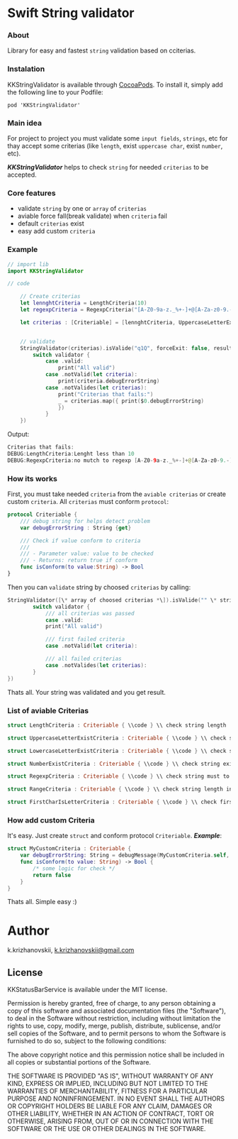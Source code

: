 # Swift String validator

### About
Library for easy and fastest `string` validation based on сciterias.

### Instalation
KKStringValidator is available through [CocoaPods](http://cocoapods.org). To install
it, simply add the following line to your Podfile:

```
pod 'KKStringValidator'
```

### Main idea
For project to project you must validate some `input fields`, `strings`, etc for thay accept some criterias (like `length`, exist `uppercase char`, exist `number`, etc).

***KKStringValidator*** helps to check `string` for needed `criterias` to be accepted.

### Core features
- validate `string` by one or `array` of `criterias`
- aviable force fall(break validate) when `criteria` fail
- default `criterias` exist 
- easy add custom `criteria`



### Example

```swift
// import lib
import KKStringValidator

// code

    // Create criterias
    let lennghtCriteria = LengthCriteria(10)
    let regexpCriteria = RegexpCriteria("[A-Z0-9a-z._%+-]+@[A-Za-z0-9.-]+\\.[A-Za-z]{2,4}")

    let criterias : [Criteriable] = [lennghtCriteria, UppercaseLetterExistCriteria(), LowercaseLetterExistCriteria(), NumberExistCriteria(), regexpCriteria]


    // validate
    StringValidator(criterias).isValide("q1Q", forceExit: false, result: { validator in
        switch validator {
            case .valid:
                print("All valid")
            case .notValid(let criteria):
                print(criteria.debugErrorString)
            case .notValides(let criterias):
                print("Criterias that fails:")
                _ = criterias.map({ print($0.debugErrorString)
                })
            }
    })

```

Output:
```swift
Criterias that fails:
DEBUG:LengthCriteria:Lenght less than 10
DEBUG:RegexpCriteria:no mutch to regexp [A-Z0-9a-z._%+-]+@[A-Za-z0-9.-]+\.[A-Za-z]{2,4}
```


### How its works
First, you must take needed `criteria` from the `aviable criterias` or create custom `criteria`. All `criterias` must conform `protocol`:
```swift
protocol Criteriable {
    /// debug string for helps detect problem
    var debugErrorString : String {get}

    /// Check if value conform to criteria
    ///
    /// - Parameter value: value to be checked
    /// - Returns: return true if conform
    func isConform(to value:String) -> Bool
}
```

Then you can `validate` string by choosed `criterias` by calling:
```swift
StringValidator([\* array of choosed criterias *\]).isValide("" \* string to must be validate *\, forceExit: false, result: { validator in
        switch validator {
            /// all criterias was passed
            case .valid:
            print("All valid")

            /// first failed criteria
            case .notValid(let criteria):

            /// all failed criterias
            case .notValides(let criterias):
        }
})
```

Thats all. Your string was validated and you get result. 


### List of aviable Criterias
```swift
struct LengthCriteria : Criteriable { \\code } \\ check string length

struct UppercaseLetterExistCriteria : Criteriable { \\code } \\ check string contains one or more char in Uppercase

struct LowercaseLetterExistCriteria : Criteriable { \\code } \\ check string contains one or more char in Lowercase

struct NumberExistCriteria : Criteriable { \\code } \\ check string exist one or more numer

struct RegexpCriteria : Criteriable { \\code } \\ check string must to RegExp

struct RangeCriteria : Criteriable { \\code } \\ check string length inside range

struct FirstCharIsLetterCriteria : Criteriable { \\code } \\ check first char is letter and optional check if in uppercase

```


### How add custom Criteria
It's easy.
Just create `struct` and conform protocol `Criteriable`.
***Example***:
```swift
struct MyCustomCriteria : Criteriable {
    var debugErrorString: String = debugMessage(MyCustomCriteria.self, message:"some debug message")
    func isConform(to value: String) -> Bool {
        /* some logic for check */
        return false
    }
}
```
Thats all. Simple easy :)






# Author
k.krizhanovskii, k.krizhanovskii@gmail.com

## License
KKStatusBarService is available under the MIT license. 

Permission is hereby granted, free of charge, to any person obtaining a copy of this software and associated documentation files (the "Software"), to deal in the Software without restriction, including without limitation the rights to use, copy, modify, merge, publish, distribute, sublicense, and/or sell copies of the Software, and to permit persons to whom the Software is furnished to do so, subject to the following conditions:

The above copyright notice and this permission notice shall be included in all copies or substantial portions of the Software.

THE SOFTWARE IS PROVIDED "AS IS", WITHOUT WARRANTY OF ANY KIND, EXPRESS OR IMPLIED, INCLUDING BUT NOT LIMITED TO THE WARRANTIES OF MERCHANTABILITY, FITNESS FOR A PARTICULAR PURPOSE AND NONINFRINGEMENT. IN NO EVENT SHALL THE AUTHORS OR COPYRIGHT HOLDERS BE LIABLE FOR ANY CLAIM, DAMAGES OR OTHER LIABILITY, WHETHER IN AN ACTION OF CONTRACT, TORT OR OTHERWISE, ARISING FROM, OUT OF OR IN CONNECTION WITH THE SOFTWARE OR THE USE OR OTHER DEALINGS IN THE SOFTWARE.
